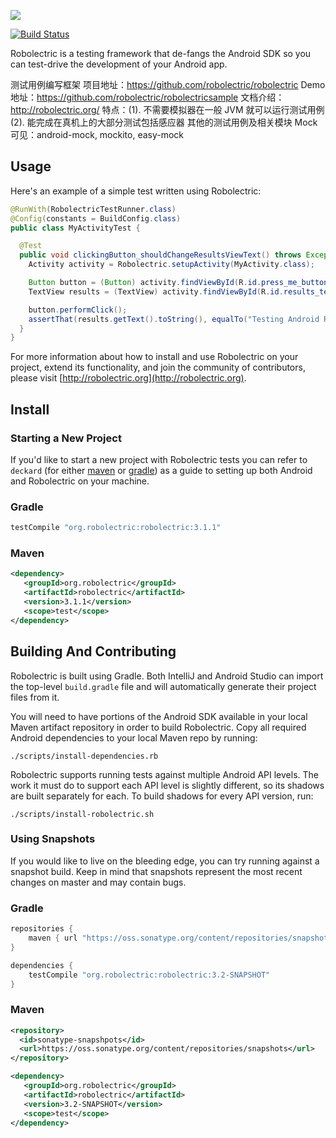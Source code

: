 <a name="README">[<img src="https://rawgithub.com/robolectric/robolectric/master/images/robolectric-horizontal.png"/>](http://robolectric.org)</a>

[![Build Status](https://travis-ci.org/robolectric/robolectric.svg?branch=master)](https://travis-ci.org/robolectric/robolectric)

Robolectric is a testing framework that de-fangs the Android SDK so you can test-drive the development of your Android app.

测试用例编写框架
项目地址：https://github.com/robolectric/robolectric
Demo 地址：https://github.com/robolectric/robolectricsample
文档介绍：http://robolectric.org/
特点：(1). 不需要模拟器在一般 JVM 就可以运行测试用例
(2). 能完成在真机上的大部分测试包括感应器
其他的测试用例及相关模块 Mock 可见：android-mock, mockito, easy-mock
## Usage

Here's an example of a simple test written using Robolectric:

```java
@RunWith(RobolectricTestRunner.class)
@Config(constants = BuildConfig.class)
public class MyActivityTest {

  @Test
  public void clickingButton_shouldChangeResultsViewText() throws Exception {
    Activity activity = Robolectric.setupActivity(MyActivity.class);

    Button button = (Button) activity.findViewById(R.id.press_me_button);
    TextView results = (TextView) activity.findViewById(R.id.results_text_view);

    button.performClick();
    assertThat(results.getText().toString(), equalTo("Testing Android Rocks!"));
  }
}
```

For more information about how to install and use Robolectric on your project, extend its functionality, and join the community of contributors, please visit [http://robolectric.org](http://robolectric.org).

## Install

### Starting a New Project

If you'd like to start a new project with Robolectric tests you can refer to `deckard` (for either [maven](http://github.com/robolectric/deckard-maven) or [gradle](http://github.com/robolectric/deckard-gradle)) as a guide to setting up both Android and Robolectric on your machine.

### Gradle

```groovy
testCompile "org.robolectric:robolectric:3.1.1"
```

### Maven

```xml
<dependency>
   <groupId>org.robolectric</groupId>
   <artifactId>robolectric</artifactId>
   <version>3.1.1</version>
   <scope>test</scope>
</dependency>
```

## Building And Contributing

Robolectric is built using Gradle. Both IntelliJ and Android Studio can import the top-level `build.gradle` file and will automatically generate their project files from it.

You will need to have portions of the Android SDK available in your local Maven artifact repository in order to build Robolectric. Copy all required Android dependencies to your local Maven repo by running:

    ./scripts/install-dependencies.rb

Robolectric supports running tests against multiple Android API levels. The work it must do to support each API level is slightly different, so its shadows are built separately for each. To build shadows for every API version, run:

    ./scripts/install-robolectric.sh

### Using Snapshots

If you would like to live on the bleeding edge, you can try running against a snapshot build. Keep in mind that snapshots represent the most recent changes on master and may contain bugs.

### Gradle

```groovy
repositories {
    maven { url "https://oss.sonatype.org/content/repositories/snapshots" }
}

dependencies {
    testCompile "org.robolectric:robolectric:3.2-SNAPSHOT"
}
```

### Maven

```xml
<repository>
  <id>sonatype-snapshpots</id>
  <url>https://oss.sonatype.org/content/repositories/snapshots</url>
</repository>

<dependency>
   <groupId>org.robolectric</groupId>
   <artifactId>robolectric</artifactId>
   <version>3.2-SNAPSHOT</version>
   <scope>test</scope>
</dependency>
```
